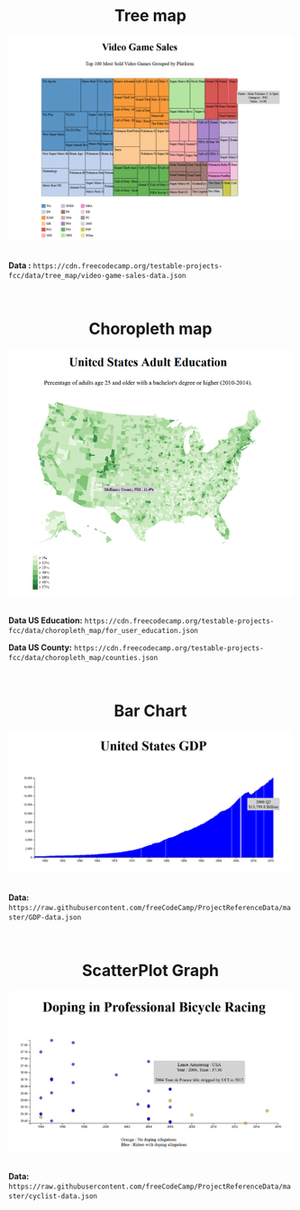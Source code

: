 <h1 align="center">
	Tree map
</h1>
<div align="center">
  <img src="./pic/TreeMap.png" alt="Screen from the tree map">
</div>

<br>

**Data :** `https://cdn.freecodecamp.org/testable-projects-fcc/data/tree_map/video-game-sales-data.json`

<br>

<h1 align="center">
	Choropleth map
</h1>
<div align="center">
  <img src="./pic/ChoroplethMap.png" alt="Screen from the Choropleth map">
</div>
<br>

**Data US Education:** `https://cdn.freecodecamp.org/testable-projects-fcc/data/choropleth_map/for_user_education.json`

**Data US County:** `https://cdn.freecodecamp.org/testable-projects-fcc/data/choropleth_map/counties.json`


<br>

<h1 align="center">
	Bar Chart
</h1>
<div align="center">
  <img src="./pic/BarChart.png" alt="Screen from the Choropleth map">
</div>
<br>

**Data:** `https://raw.githubusercontent.com/freeCodeCamp/ProjectReferenceData/master/GDP-data.json`


<br>

<h1 align="center">
	ScatterPlot Graph
</h1>
<div align="center">
  <img src="./pic/ScatterPlotGraph.png" alt="Screen from the Choropleth map">
</div>
<br>

**Data:** `https://raw.githubusercontent.com/freeCodeCamp/ProjectReferenceData/master/cyclist-data.json`